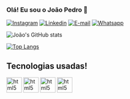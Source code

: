 
### Olá! Eu sou o João Pedro 🤙

[![Instagram](https://img.shields.io/badge/Instagram-E4405F?style=for-the-badge&logo=instagram&logoColor=white)](https://www.instagram.com/_jpmoraiss/)
[![Linkedin](https://img.shields.io/badge/LinkedIn-0077B5?style=for-the-badge&logo=linkedin&logoColor=white)](https://www.linkedin.com/in/jo%C3%A3o-pedro-0a7528137/)
[![E-mail](https://img.shields.io/badge/Gmail-D14836?style=for-the-badge&logo=gmail&logoColor=white)](jpmorais.ca11@gmail.com)
[![Whatsapp](https://img.shields.io/badge/WhatsApp-25D366?style=for-the-badge&logo=whatsapp&logoColor=white)](https://api.whatsapp.com/send/?phone=5511974656526&text&app_absent=0)

![João's GitHub stats](https://github-readme-stats.vercel.app/api?username=jpmoraiss&show_icons=true&theme=dracula)

[![Top Langs](https://github-readme-stats.vercel.app/api/top-langs/?username=jpmoraiss&layout=compact)](https://github.com/anuraghazra/github-readme-stats)

## Tecnologias usadas!

<div style="display: inline_block">
    <img height="40" aling="center" alt="html5" src="https://cdn.jsdelivr.net/gh/devicons/devicon/icons/html5/html5-original.svg"/>
    <img height="40" aling="center" alt="html5" src="https://cdn.jsdelivr.net/gh/devicons/devicon/icons/css3/css3-original.svg"/>
    <img height="40" aling="center" alt="html5" src="https://cdn.jsdelivr.net/gh/devicons/devicon/icons/javascript/javascript-original.svg"/>
    <img height="40" aling="center" alt="html5" src="https://cdn.jsdelivr.net/gh/devicons/devicon/icons/vuejs/vuejs-original.svg"/>
</div>
